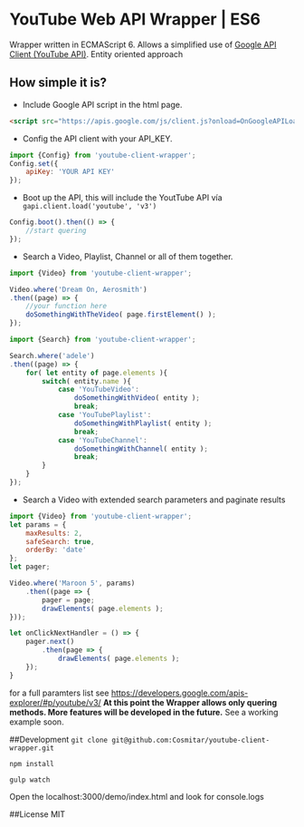 # YouTube Web API Wrapper | ES6
Wrapper written in ECMAScript 6. Allows a simplified use of [Google API Client (YouTube API)](https://developers.google.com/api-client-library/javascript/).
Entity oriented approach

## How simple it is?
- Include Google API script in the html page.
```html
<script src="https://apis.google.com/js/client.js?onload=OnGoogleAPILoadCallback"></script>
```
- Config the API client with your API_KEY.
```javascript
import {Config} from 'youtube-client-wrapper';
Config.set({
    apiKey: 'YOUR API KEY'
});
```
- Boot up the API, this will include the YoutTube API vía ``` gapi.client.load('youtube', 'v3')```
```javascript
Config.boot().then(() => {
    //start quering 
});
```
- Search a Video, Playlist, Channel or all of them together.
```javascript
import {Video} from 'youtube-client-wrapper';

Video.where('Dream On, Aerosmith')
.then((page) => {
    //your function here
    doSomethingWithTheVideo( page.firstElement() );
});
```
```javascript
import {Search} from 'youtube-client-wrapper';

Search.where('adele')
.then((page) => {
    for( let entity of page.elements ){
        switch( entity.name ){
            case 'YouTubeVideo':
                doSomethingWithVideo( entity );
                break;
            case 'YouTubePlaylist':
                doSomethingWithPlaylist( entity );
                break;
            case 'YouTubeChannel':
                doSomethingWithChannel( entity );
                break;
        }
    }
});
```
- Search a Video with extended search parameters and paginate results
```javascript
import {Video} from 'youtube-client-wrapper';
let params = {
    maxResults: 2,
    safeSearch: true,
    orderBy: 'date'
};
let pager;

Video.where('Maroon 5', params)
    .then((page => {
        pager = page;
        drawElements( page.elements );
}));

let onClickNextHandler = () => {
    pager.next()
        .then(page => {
            drawElements( page.elements );
    });
}
```
for a full paramters list see https://developers.google.com/apis-explorer/#p/youtube/v3/
**At this point the Wrapper allows only quering methods. More features will be developed in the future.**
See a working example soon.

##Development
```git clone git@github.com:Cosmitar/youtube-client-wrapper.git```

```npm install```

```gulp watch```

Open the localhost:3000/demo/index.html and look for console.logs

##License
MIT
